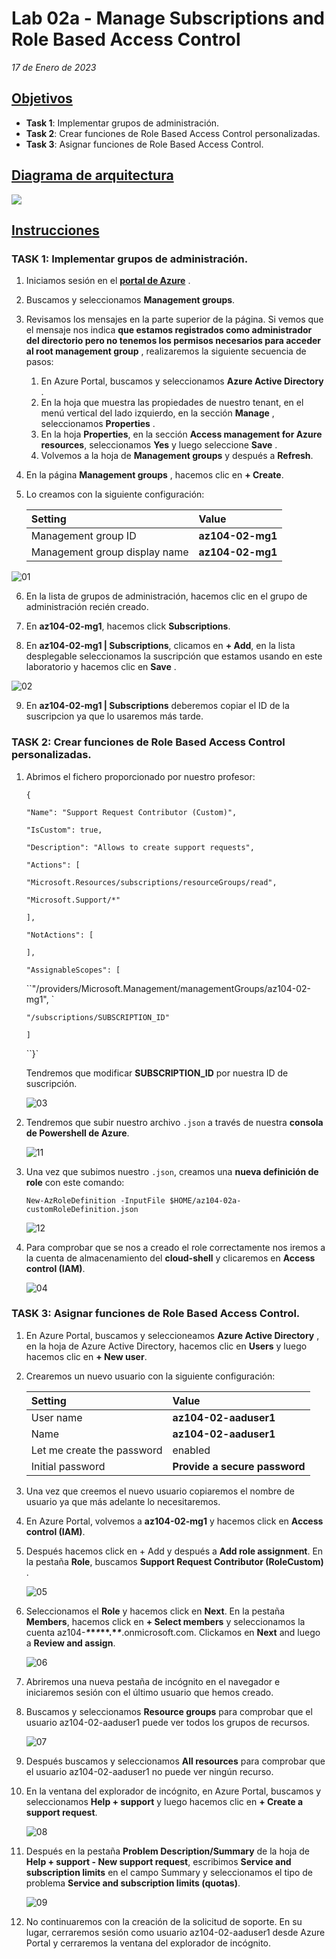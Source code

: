 # Lab 02a - Manage Subscriptions and Role Based Access Control

*17 de Enero de 2023*

## <u>Objetivos</u>

- **Task 1**: Implementar grupos de administración.
- **Task 2**: Crear funciones de Role Based Access Control personalizadas.
- **Task 3**: Asignar funciones de Role Based Access Control.

## <u>Diagrama de arquitectura</u>

![](img/lab02a.png)

## <u>Instrucciones</u>

### TASK 1: Implementar grupos de administración.

1. Iniciamos sesión en el [**portal de Azure**](http://portal.azure.com/) .

2. Buscamos y seleccionamos **Management groups**.

3. Revisamos los mensajes en la parte superior de la página. Si vemos que el mensaje nos indica **que estamos registrados como administrador del directorio pero no tenemos los permisos necesarios para acceder al root management group** , realizaremos la siguiente secuencia de pasos:

   1. En Azure Portal, buscamos y seleccionamos **Azure Active Directory** .
   2. En la hoja que muestra las propiedades de nuestro tenant, en el menú vertical del lado izquierdo, en la sección **Manage** , seleccionamos **Properties** .
   3. En la hoja **Properties**, en la sección **Access management for Azure resources**, seleccionamos **Yes** y luego seleccione **Save** .
   4. Volvemos a la hoja de **Management groups** y después a **Refresh**.

4. En la página **Management groups** , hacemos clic en **+ Create**.

5. Lo creamos con la siguiente configuración:

   | Setting                       | Value            |
   | :---------------------------- | :--------------- |
   | Management group ID           | **az104-02-mg1** |
   | Management group display name | **az104-02-mg1** |

![01](img/01.png)

6. En la lista de grupos de administración, hacemos clic en el grupo de administración recién creado.

7. En **az104-02-mg1**, hacemos click **Subscriptions**.

8. En **az104-02-mg1 | Subscriptions**, clicamos en **+ Add**, en la lista desplegable seleccionamos la suscripción que estamos usando en este laboratorio y hacemos clic en **Save** .

![02](img/02.png)

9. En **az104-02-mg1 | Subscriptions** deberemos copiar el ID de la suscripcion ya que lo usaremos más tarde.

### TASK 2: Crear funciones de Role Based Access Control personalizadas.

1. Abrimos el fichero proporcionado por nuestro profesor:

   `{   `

   `"Name": "Support Request Contributor (Custom)",   `

   `"IsCustom": true,   `

   `"Description": "Allows to create support requests",   `

   `"Actions": [       `

      `"Microsoft.Resources/subscriptions/resourceGroups/read",       `

      `"Microsoft.Support/*"   `

   `],   `

   `"NotActions": [   `

   ` ],   `

   `"AssignableScopes": [       `

      ``"/providers/Microsoft.Management/managementGroups/az104-02-mg1",       `

      `"/subscriptions/SUBSCRIPTION_ID"   `

   `] `  

   ``}`

   Tendremos que modificar **SUBSCRIPTION_ID** por nuestra ID de suscripción.

   ![03](img/03.png)

2. Tendremos que subir nuestro archivo `.json` a través de nuestra **consola de Powershell de Azure**.

   ![11](img/11.png)

3. Una vez que subimos nuestro `.json`, creamos una **nueva definición de role** con este comando:

   `New-AzRoleDefinition -InputFile $HOME/az104-02a-customRoleDefinition.json`

   ![12](img/12.png)

4. Para comprobar que se nos a creado el role correctamente nos iremos a la cuenta de almacenamiento del **cloud-shell** y clicaremos en **Access control (IAM)**.

   ![04](img/04.png)

### TASK 3: Asignar funciones de Role Based Access Control.

1. En Azure Portal, buscamos y seleccioneamos **Azure Active Directory** , en la hoja de Azure Active Directory, hacemos clic en **Users** y luego hacemos clic en **+ New user**.

2. Crearemos un nuevo usuario con la siguiente configuración:

   | Setting                    | Value                         |
   | :------------------------- | :---------------------------- |
   | User name                  | **az104-02-aaduser1**         |
   | Name                       | **az104-02-aaduser1**         |
   | Let me create the password | enabled                       |
   | Initial password           | **Provide a secure password** |

3. Una vez que creemos el nuevo usuario copiaremos el nombre de usuario ya que más adelante lo necesitaremos.

4. En Azure Portal, volvemos a **az104-02-mg1** y hacemos click en **Access control (IAM)**.

5. Después hacemos click en + Add y después a **Add role assignment**. En la pestaña **Role**, buscamos **Support Request Contributor (RoleCustom)** .

   ![05](img/05.png)

6. Seleccionamos el **Role** y hacemos click en **Next**. En la pestaña **Members**, hacemos click en **+ Select members** y seleccionamos la cuenta az104-***\******\******\******\**.\******\****.onmicrosoft.com. Clickamos en **Next** and luego a **Review and assign**.

   ![06](img/06.png)

7. Abriremos una nueva pestaña de incógnito en el navegador e iniciaremos sesión con el último usuario que hemos creado.

8. Buscamos y seleccionamos **Resource groups** para comprobar que el usuario az104-02-aaduser1 puede ver todos los grupos de recursos.

   ![07](img/07.png)

9. Después buscamos y seleccionamos **All resources** para comprobar que el usuario az104-02-aaduser1 no puede ver ningún recurso.

10. En la ventana del explorador de incógnito, en Azure Portal, buscamos y seleccionamos **Help + support** y luego hacemos clic en **+ Create a support request**.

    ![08](img/08.png)

11. Después en la pestaña **Problem Description/Summary** de la hoja de **Help + support - New support request**, escribimos **Service and subscription limits** en el campo Summary y seleccionamos el tipo de problema **Service and subscription limits (quotas)**.

    ![09](img/09.png)

12. No continuaremos con la creación de la solicitud de soporte. En su lugar, cerraremos sesión como usuario az104-02-aaduser1 desde Azure Portal y cerraremos la ventana del explorador de incógnito.
